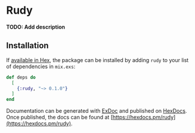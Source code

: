 # Rudy

**TODO: Add description**

## Installation

If [available in Hex](https://hex.pm/docs/publish), the package can be installed
by adding `rudy` to your list of dependencies in `mix.exs`:

```elixir
def deps do
  [
    {:rudy, "~> 0.1.0"}
  ]
end
```

Documentation can be generated with [ExDoc](https://github.com/elixir-lang/ex_doc)
and published on [HexDocs](https://hexdocs.pm). Once published, the docs can
be found at [https://hexdocs.pm/rudy](https://hexdocs.pm/rudy).

